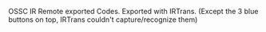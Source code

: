 OSSC IR Remote exported Codes. Exported with IRTrans.
(Except the 3 blue buttons on top, IRTrans couldn't capture/recognize them)
